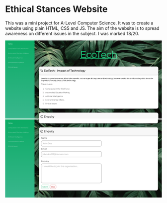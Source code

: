# Ethical Stances Website

This was a mini project for A-Level Computer Science. It was to create a website using plain HTML, CSS and JS. The aim of the website is to spread awareness on different issues in the subject. I was marked 18/20.

![Home Page](https://github.com/itzmk21/Ethics-Website/blob/master/screenshots/Home-Page.png?raw=true)
![Contact Form](https://github.com/itzmk21/Ethics-Website/blob/master/screenshots/Contact-Form.png?raw=true)
